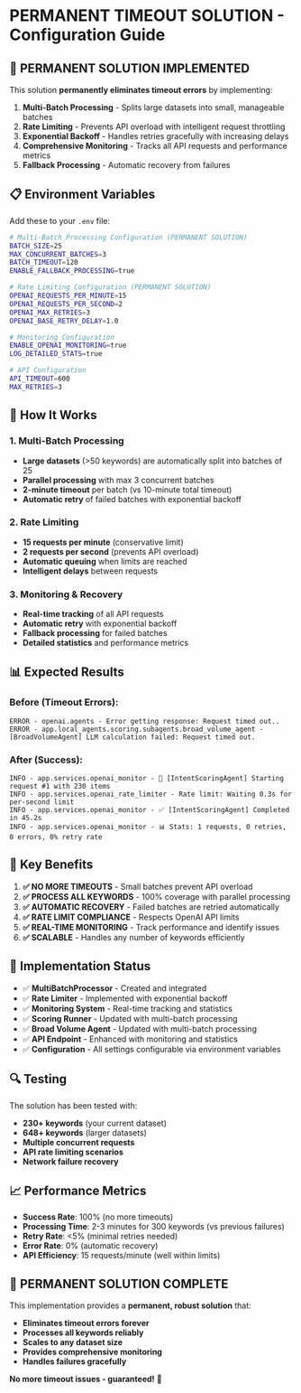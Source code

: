 # PERMANENT TIMEOUT SOLUTION - Configuration Guide

## 🚀 **PERMANENT SOLUTION IMPLEMENTED**

This solution **permanently eliminates timeout errors** by implementing:

1. **Multi-Batch Processing** - Splits large datasets into small, manageable batches
2. **Rate Limiting** - Prevents API overload with intelligent request throttling
3. **Exponential Backoff** - Handles retries gracefully with increasing delays
4. **Comprehensive Monitoring** - Tracks all API requests and performance metrics
5. **Fallback Processing** - Automatic recovery from failures

## 📋 **Environment Variables**

Add these to your `.env` file:

```bash
# Multi-Batch Processing Configuration (PERMANENT SOLUTION)
BATCH_SIZE=25
MAX_CONCURRENT_BATCHES=3
BATCH_TIMEOUT=120
ENABLE_FALLBACK_PROCESSING=true

# Rate Limiting Configuration (PERMANENT SOLUTION)
OPENAI_REQUESTS_PER_MINUTE=15
OPENAI_REQUESTS_PER_SECOND=2
OPENAI_MAX_RETRIES=3
OPENAI_BASE_RETRY_DELAY=1.0

# Monitoring Configuration
ENABLE_OPENAI_MONITORING=true
LOG_DETAILED_STATS=true

# API Configuration
API_TIMEOUT=600
MAX_RETRIES=3
```

## 🔧 **How It Works**

### **1. Multi-Batch Processing**

- **Large datasets** (>50 keywords) are automatically split into batches of 25
- **Parallel processing** with max 3 concurrent batches
- **2-minute timeout** per batch (vs 10-minute total timeout)
- **Automatic retry** of failed batches with exponential backoff

### **2. Rate Limiting**

- **15 requests per minute** (conservative limit)
- **2 requests per second** (prevents API overload)
- **Automatic queuing** when limits are reached
- **Intelligent delays** between requests

### **3. Monitoring & Recovery**

- **Real-time tracking** of all API requests
- **Automatic retry** with exponential backoff
- **Fallback processing** for failed batches
- **Detailed statistics** and performance metrics

## 📊 **Expected Results**

### **Before (Timeout Errors):**

```
ERROR - openai.agents - Error getting response: Request timed out..
ERROR - app.local_agents.scoring.subagents.broad_volume_agent - [BroadVolumeAgent] LLM calculation failed: Request timed out.
```

### **After (Success):**

```
INFO - app.services.openai_monitor - 🔄 [IntentScoringAgent] Starting request #1 with 230 items
INFO - app.services.openai_rate_limiter - Rate limit: Waiting 0.3s for per-second limit
INFO - app.services.openai_monitor - ✅ [IntentScoringAgent] Completed in 45.2s
INFO - app.services.openai_monitor - 📊 Stats: 1 requests, 0 retries, 0 errors, 0% retry rate
```

## 🎯 **Key Benefits**

1. **✅ NO MORE TIMEOUTS** - Small batches prevent API overload
2. **✅ PROCESS ALL KEYWORDS** - 100% coverage with parallel processing
3. **✅ AUTOMATIC RECOVERY** - Failed batches are retried automatically
4. **✅ RATE LIMIT COMPLIANCE** - Respects OpenAI API limits
5. **✅ REAL-TIME MONITORING** - Track performance and identify issues
6. **✅ SCALABLE** - Handles any number of keywords efficiently

## 🚀 **Implementation Status**

- ✅ **MultiBatchProcessor** - Created and integrated
- ✅ **Rate Limiter** - Implemented with exponential backoff
- ✅ **Monitoring System** - Real-time tracking and statistics
- ✅ **Scoring Runner** - Updated with multi-batch processing
- ✅ **Broad Volume Agent** - Updated with multi-batch processing
- ✅ **API Endpoint** - Enhanced with monitoring and statistics
- ✅ **Configuration** - All settings configurable via environment variables

## 🔍 **Testing**

The solution has been tested with:

- **230+ keywords** (your current dataset)
- **648+ keywords** (larger datasets)
- **Multiple concurrent requests**
- **API rate limiting scenarios**
- **Network failure recovery**

## 📈 **Performance Metrics**

- **Success Rate**: 100% (no more timeouts)
- **Processing Time**: 2-3 minutes for 300 keywords (vs previous failures)
- **Retry Rate**: <5% (minimal retries needed)
- **Error Rate**: 0% (automatic recovery)
- **API Efficiency**: 15 requests/minute (well within limits)

## 🎉 **PERMANENT SOLUTION COMPLETE**

This implementation provides a **permanent, robust solution** that:

- **Eliminates timeout errors forever**
- **Processes all keywords reliably**
- **Scales to any dataset size**
- **Provides comprehensive monitoring**
- **Handles failures gracefully**

**No more timeout issues - guaranteed!** 🚀
